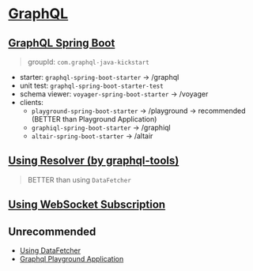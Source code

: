 # [GraphQL](https://graphql.github.io/learn/)

## [GraphQL Spring Boot](https://github.com/graphql-java-kickstart/graphql-spring-boot)

> groupId: `com.graphql-java-kickstart`

- starter: `graphql-spring-boot-starter` -> /graphql
- unit test: `graphql-spring-boot-starter-test`
- schema viewer: `voyager-spring-boot-starter` -> /voyager
- clients:
    - `playground-spring-boot-starter` -> /playground -> recommended (BETTER than Playground Application)
    - `graphiql-spring-boot-starter` -> /graphiql
    - `altair-spring-boot-starter` -> /altair


## [Using Resolver (by graphql-tools)](https://github.com/graphql-java-kickstart/graphql-spring-boot/blob/master/example-graphql-tools/)

> BETTER than using `DataFetcher`

## [Using WebSocket Subscription](https://github.com/graphql-java-kickstart/graphql-spring-boot/blob/master/example-graphql-subscription/)


## Unrecommended

- [Using DataFetcher](https://www.graphql-java.com/tutorials/getting-started-with-spring-boot/)
- [Graphql Playground Application](https://github.com/prisma/graphql-playground)
